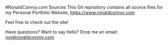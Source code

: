#RonaldConroy.com Sources
This Git repository contains all source files for my Personal Portfolio Website, https://www.ronaldconroy.com

Feel free to check out the site!

Have questions? Want to say hello? Drop me an email: ron@ronaldconroy.com